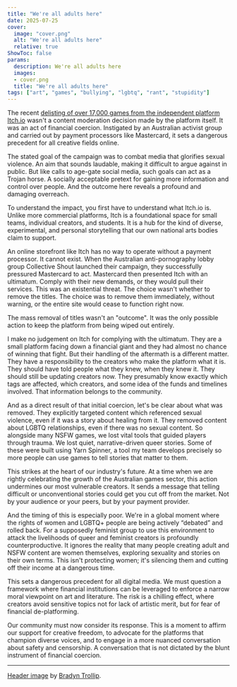 ```yaml
---
title: "We're all adults here"
date: 2025-07-25
cover:
  image: "cover.png"
  alt: "We're all adults here"
  relative: true
ShowToc: false
params:
  description: We're all adults here
  images:
  - cover.png
  title: "We're all adults here"
tags: ["art", "games", "bullying", "lgbtq", "rant", "stupidity"]
---
```


The recent [delisting of over 17,000 games from the independent platform Itch.io](https://www.pcgamer.com/gaming-industry/itch-io-latest-in-platforms-pressured-by-credit-card-companies-as-well-as-activist-group-collective-shout-which-has-successfully-caught-an-award-winning-indie-and-more-in-the-crossfire/) wasn't a content moderation decision made by the platform itself. It was an act of financial coercion. Instigated by an Australian activist group and carried out by payment processors like Mastercard, it sets a dangerous precedent for all creative fields online.

The stated goal of the campaign was to combat media that glorifies sexual violence. An aim that sounds laudable, making it difficult to argue against in public. But like calls to age-gate social media, such goals can act as a Trojan horse. A socially acceptable pretext for gaining more information and control over people. And the outcome here reveals a profound and damaging overreach.

To understand the impact, you first have to understand what Itch.io is. Unlike more commercial platforms, Itch is a foundational space for small teams, individual creators, and students. It is a hub for the kind of diverse, experimental, and personal storytelling that our own national arts bodies claim to support.

An online storefront like Itch has no way to operate without a payment processor. It cannot exist. When the Australian anti-pornography lobby group Collective Shout launched their campaign, they successfully pressured Mastercard to act. Mastercard then presented Itch with an ultimatum. Comply with their new demands, or they would pull their services. This was an existential threat. The choice wasn't whether to remove the titles. The choice was to remove them immediately, without warning, or the entire site would cease to function right now.

The mass removal of titles wasn't an "outcome". It was the only possible action to keep the platform from being wiped out entirely.

I make no judgement on Itch for complying with the ultimatum. They are a small platform facing down a financial giant and they had almost no chance of winning that fight. But their handling of the aftermath is a different matter. They have a responsibility to the creators who make the platform what it is. They should have told people what they knew, when they knew it. They should still be updating creators now. They presumably know exactly which tags are affected, which creators, and some idea of the funds and timelines involved. That information belongs to the community.

And as a direct result of that initial coercion, let's be clear about what was removed. They explicitly targeted content which referenced sexual violence, even if it was a story about healing from it. They removed content about LGBTQ relationships, even if there was no sexual content. So alongside many NSFW games, we lost vital tools that guided players through trauma. We lost quiet, narrative-driven queer stories. Some of these were built using Yarn Spinner, a tool my team develops precisely so more people can use games to tell stories that matter to them.

This strikes at the heart of our industry's future. At a time when we are rightly celebrating the growth of the Australian games sector, this action undermines our most vulnerable creators. It sends a message that telling difficult or unconventional stories could get you cut off from the market. Not by your audience or your peers, but by your payment provider.

And the timing of this is especially poor. We're in a global moment where the rights of women and LGBTQ+ people are being actively “debated” and rolled back. For a supposedly feminist group to use this environment to attack the livelihoods of queer and feminist creators is profoundly counterproductive. It ignores the reality that many people creating adult and NSFW content are women themselves, exploring sexuality and stories on their own terms. This isn't protecting women; it's silencing them and cutting off their income at a dangerous time.

This sets a dangerous precedent for all digital media. We must question a framework where financial institutions can be leveraged to enforce a narrow moral viewpoint on art and literature. The risk is a chilling effect, where creators avoid sensitive topics not for lack of artistic merit, but for fear of financial de-platforming.

Our community must now consider its response. This is a moment to affirm our support for creative freedom, to advocate for the platforms that champion diverse voices, and to engage in a more nuanced conversation about safety and censorship. A conversation that is not dictated by the blunt instrument of financial coercion.

---

[Header image](https://unsplash.com/photos/person-holding-white-and-blue-plastic-blocks-pxVOztBa6mY) by [Bradyn Trollip](https://unsplash.com/@bradyn).